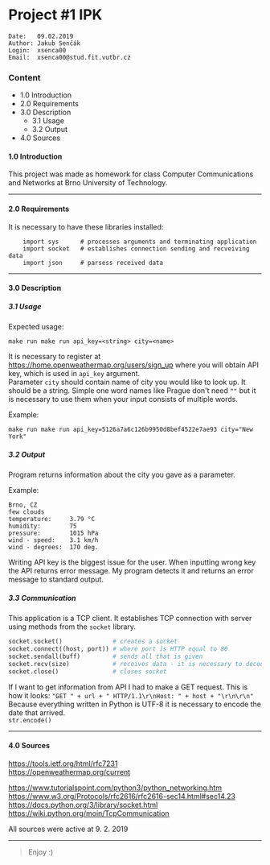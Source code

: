 Project #1 IPK
==========================

    Date:   09.02.2019  
    Author: Jakub Senčák
    Login:  xsenca00
    Email:  xsenca00@stud.fit.vutbr.cz    

### Content
* 1.0 Introduction   
* 2.0 Requirements  
* 3.0 Description  
    * 3.1 Usage  
    * 3.2 Output  
* 4.0 Sources  

#### 1.0 Introduction

This project was made as homework for class Computer Communications and Networks at Brno University of Technology.

[logo]: https://www.fit.vutbr.cz/images/fitnewen.png 

----------------------

#### 2.0 Requirements

It is necessary to have these libraries installed: 

```
    import sys      # processes arguments and terminating application 
    import socket   # establishes connection sending and recveiving data
    import json     # parsess received data
```

----------------------

#### 3.0 Description

##### 3.1 Usage

Expected usage:

    make run make run api_key=<string> city=<name>
    
It is necessary to register at https://home.openweathermap.org/users/sign_up where you will obtain API key, which is used in ```api_key``` argument.  
Parameter ```city``` should contain name of city you would like to look up. It should be a string. Simple one word names like Prague don't need ```""``` but it is necessary to use them when your input consists of multiple words.

Example:

    make run make run api_key=5126a7a6c126b9950d8bef4522e7ae93 city="New York"

##### 3.2 Output

Program returns information about the city you gave as a parameter.

Example:
```
Brno, CZ
few clouds
temperature:     3.79 °C
humidity:        75
pressure:        1015 hPa
wind - speed:    3.1 km/h
wind - degrees:  170 deg.
```

Writing API key is the biggest issue for the user. When inputting wrong key the API returns error message. My program detects it and returns an error message to standard output. 

##### 3.3 Communication

This application is a TCP client. It establishes TCP connection with server using methods from the ```socket``` library.  
```python
socket.socket()              # creates a socket
socket.connect((host, port)) # where port is HTTP equal to 80  
socket.sendall(buff)         # sends all that is given
socket.recv(size)            # receives data - it is necessary to decode them
socket.close()               # closes socket
```  

If I want to get information from API I had to make a GET request. This is how it looks:
```"GET " + url + " HTTP/1.1\r\nHost: " + host + "\r\n\r\n"```  
Because everything written in Python is UTF-8 it is necessary to encode the date that arrived.  
```str.encode()``` 

----------------------

#### 4.0 Sources

https://tools.ietf.org/html/rfc7231  
https://openweathermap.org/current

https://www.tutorialspoint.com/python3/python_networking.htm  
https://www.w3.org/Protocols/rfc2616/rfc2616-sec14.html#sec14.23  
https://docs.python.org/3/library/socket.html  
https://wiki.python.org/moin/TcpCommunication

All sources were active at 9. 2. 2019 

----------------------

> Enjoy :)